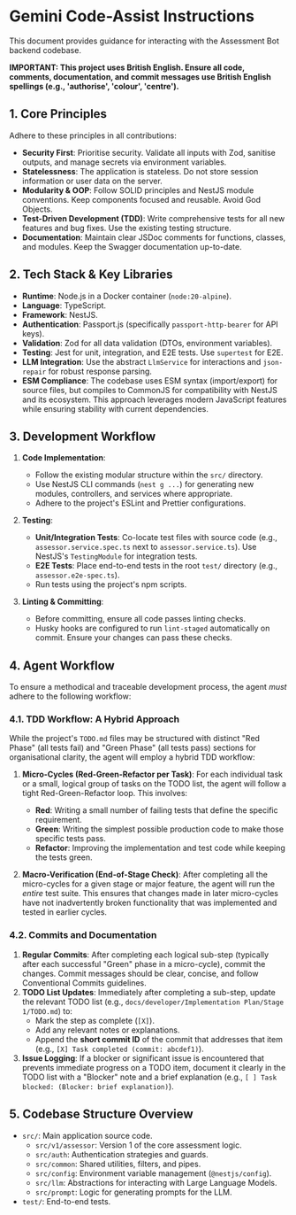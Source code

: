 # Gemini Code-Assist Instructions

This document provides guidance for interacting with the Assessment Bot backend codebase.

**IMPORTANT: This project uses British English. Ensure all code, comments, documentation, and commit messages use British English spellings (e.g., 'authorise', 'colour', 'centre').**

## 1. Core Principles

Adhere to these principles in all contributions:

- **Security First**: Prioritise security. Validate all inputs with Zod, sanitise outputs, and manage secrets via environment variables.
- **Statelessness**: The application is stateless. Do not store session information or user data on the server.
- **Modularity & OOP**: Follow SOLID principles and NestJS module conventions. Keep components focused and reusable. Avoid God Objects.
- **Test-Driven Development (TDD)**: Write comprehensive tests for all new features and bug fixes. Use the existing testing structure.
- **Documentation**: Maintain clear JSDoc comments for functions, classes, and modules. Keep the Swagger documentation up-to-date.

## 2. Tech Stack & Key Libraries

- **Runtime**: Node.js in a Docker container (`node:20-alpine`).
- **Language**: TypeScript.
- **Framework**: NestJS.
- **Authentication**: Passport.js (specifically `passport-http-bearer` for API keys).
- **Validation**: Zod for all data validation (DTOs, environment variables).
- **Testing**: Jest for unit, integration, and E2E tests. Use `supertest` for E2E.
- **LLM Integration**: Use the abstract `LlmService` for interactions and `json-repair` for robust response parsing.
- **ESM Compliance**: The codebase uses ESM syntax (import/export) for source files, but compiles to CommonJS for compatibility with NestJS and its ecosystem. This approach leverages modern JavaScript features while ensuring stability with current dependencies.

## 3. Development Workflow

1. **Code Implementation**:
   - Follow the existing modular structure within the `src/` directory.
   - Use NestJS CLI commands (`nest g ...`) for generating new modules, controllers, and services where appropriate.
   - Adhere to the project's ESLint and Prettier configurations.

2. **Testing**:
   - **Unit/Integration Tests**: Co-locate test files with source code (e.g., `assessor.service.spec.ts` next to `assessor.service.ts`). Use NestJS's `TestingModule` for integration tests.
   - **E2E Tests**: Place end-to-end tests in the root `test/` directory (e.g., `assessor.e2e-spec.ts`).
   - Run tests using the project's npm scripts.

3. **Linting & Committing**:
   - Before committing, ensure all code passes linting checks.
   - Husky hooks are configured to run `lint-staged` automatically on commit. Ensure your changes can pass these checks.

## 4. Agent Workflow

To ensure a methodical and traceable development process, the agent _must_ adhere to the following workflow:

### 4.1. TDD Workflow: A Hybrid Approach

While the project's `TODO.md` files may be structured with distinct "Red Phase" (all tests fail) and "Green Phase" (all tests pass) sections for organisational clarity, the agent will employ a hybrid TDD workflow:

1. **Micro-Cycles (Red-Green-Refactor per Task)**: For each individual task or a small, logical group of tasks on the TODO list, the agent will follow a tight Red-Green-Refactor loop. This involves:
   - **Red**: Writing a small number of failing tests that define the specific requirement.
   - **Green**: Writing the simplest possible production code to make those specific tests pass.
   - **Refactor**: Improving the implementation and test code while keeping the tests green.

2. **Macro-Verification (End-of-Stage Check)**: After completing all the micro-cycles for a given stage or major feature, the agent will run the _entire_ test suite. This ensures that changes made in later micro-cycles have not inadvertently broken functionality that was implemented and tested in earlier cycles.

### 4.2. Commits and Documentation

1. **Regular Commits**: After completing each logical sub-step (typically after each successful "Green" phase in a micro-cycle), commit the changes. Commit messages should be clear, concise, and follow Conventional Commits guidelines.
2. **TODO List Updates**: Immediately after completing a sub-step, update the relevant TODO list (e.g., `docs/developer/Implementation Plan/Stage 1/TODO.md`) to:
   - Mark the step as complete (`[X]`).
   - Add any relevant notes or explanations.
   - Append the **short commit ID** of the commit that addresses that item (e.g., `[X] Task completed (commit: abcdef1)`).
3. **Issue Logging**: If a blocker or significant issue is encountered that prevents immediate progress on a TODO item, document it clearly in the TODO list with a "Blocker" note and a brief explanation (e.g., `[ ] Task blocked: (Blocker: brief explanation)`).

## 5. Codebase Structure Overview

- `src/`: Main application source code.
  - `src/v1/assessor`: Version 1 of the core assessment logic.
  - `src/auth`: Authentication strategies and guards.
  - `src/common`: Shared utilities, filters, and pipes.
  - `src/config`: Environment variable management (`@nestjs/config`).
  - `src/llm`: Abstractions for interacting with Large Language Models.
  - `src/prompt`: Logic for generating prompts for the LLM.
- `test/`: End-to-end tests.
